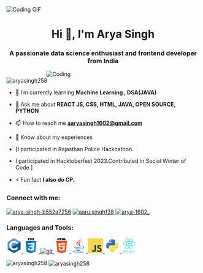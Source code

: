 ![Coding GIF](https://media.tenor.com/images/a2384d8f42e9a5d632c5d1e4b78d3b14/tenor.gif)

<h1 align="center">Hi 👋, I'm Arya Singh</h1>
<h3 align="center">A passionate data science enthusiast and frontend developer from India</h3>
<img align="right" alt="Coding" width="400" src="https://steamuserimages-a.akamaihd.net/ugc/1631947648964785474/81CBA15178466DD47195A239232202E78987B714/?imw=512&&ima=fit&impolicy=Letterbox&imcolor=%23000000&letterbox=false">

<p align="left"> <img src="https://komarev.com/ghpvc/?username=aryasingh258&label=Profile%20views&color=0e75b6&style=flat" alt="aryasingh258" /> </p>

- 🌱 I’m currently learning **Machine Learning , DSA(JAVA)**

- 💬 Ask me about **REACT JS, CSS, HTML, JAVA, OPEN SOURCE, PYTHON**

- 📫 How to reach me **aaryasingh1602@gmail.com**

- 📄 Know about my experiences
- [I participated in Rajasthan Police Hackhathon.
- I participated in Hacktoberfest 2023.Contributed in Social Winter of Code.]

- ⚡ Fun fact **I also do CP.**

<h3 align="left">Connect with me:</h3>
<p align="left">
<a href="https://linkedin.com/in/arya-singh-b552a7256" target="blank"><img align="center" src="https://raw.githubusercontent.com/rahuldkjain/github-profile-readme-generator/master/src/images/icons/Social/linked-in-alt.svg" alt="arya-singh-b552a7256" height="30" width="40" /></a>
<a href="https://instagram.com/aaru.singh138" target="blank"><img align="center" src="https://raw.githubusercontent.com/rahuldkjain/github-profile-readme-generator/master/src/images/icons/Social/instagram.svg" alt="aaru.singh138" height="30" width="40" /></a>
<a href="https://www.leetcode.com/arya-1602_" target="blank"><img align="center" src="https://raw.githubusercontent.com/rahuldkjain/github-profile-readme-generator/master/src/images/icons/Social/leet-code.svg" alt="arya-1602_" height="30" width="40" /></a>
</p>

<h3 align="left">Languages and Tools:</h3>
<p align="left"> 
  <a href="https://www.cprogramming.com/" target="_blank" rel="noreferrer"> 
    <img src="https://raw.githubusercontent.com/devicons/devicon/master/icons/c/c-original.svg" alt="c" width="40" height="40"/> 
  </a> 
  <a href="https://www.w3schools.com/css/" target="_blank" rel="noreferrer"> 
    <img src="https://raw.githubusercontent.com/devicons/devicon/master/icons/css3/css3-original-wordmark.svg" alt="css3" width="40" height="40"/> 
  </a> 
  <a href="https://git-scm.com/" target="_blank" rel="noreferrer"> 
    <img src="https://www.vectorlogo.zone/logos/git-scm/git-scm-icon.svg" alt="git" width="40" height="40"/> 
  </a> 
  <a href="https://www.w3.org/html/" target="_blank" rel="noreferrer"> 
    <img src="https://raw.githubusercontent.com/devicons/devicon/master/icons/html5/html5-original-wordmark.svg" alt="html5" width="40" height="40"/> 
  </a> 
  <a href="https://www.java.com" target="_blank" rel="noreferrer"> 
    <img src="https://raw.githubusercontent.com/devicons/devicon/master/icons/java/java-original.svg" alt="java" width="40" height="40"/> 
  </a> 
  <a href="https://developer.mozilla.org/en-US/docs/Web/JavaScript" target="_blank" rel="noreferrer"> 
    <img src="https://raw.githubusercontent.com/devicons/devicon/master/icons/javascript/javascript-original.svg" alt="javascript" width="40" height="40"/> 
  </a> 
  <a href="https://www.python.org" target="_blank" rel="noreferrer"> 
    <img src="https://raw.githubusercontent.com/devicons/devicon/master/icons/python/python-original.svg" alt="python" width="40" height="40"/> 
  </a> 
  <a href="https://reactjs.org/" target="_blank" rel="noreferrer">
    <img src="https://raw.githubusercontent.com/devicons/devicon/master/icons/react/react-original-wordmark.svg" alt="react" width="40" height="40"/>
  </a>
</p>
<p><img align="left" src="https://github-readme-stats.vercel.app/api/top-langs?username=aryasingh258&show_icons=true&locale=en&layout=compact" alt="aryasingh258" /></p>

<p>&nbsp;<img align="center" src="https://github-readme-stats.vercel.app/api?username=aryasingh258&show_icons=true&locale=en" alt="aryasingh258" /></p>
